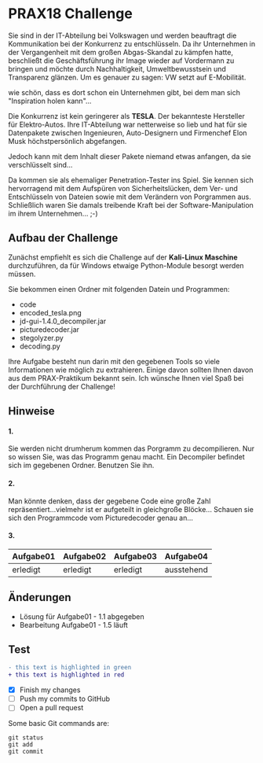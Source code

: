 # PRAX18 Challenge


Sie sind in der IT-Abteilung bei Volkswagen und werden beauftragt die Kommunikation bei der Konkurrenz zu entschlüsseln.
Da ihr Unternehmen in der Vergangenheit mit dem großen Abgas-Skandal zu kämpfen hatte, beschließt die Geschäftsführung 
ihr Image wieder auf Vordermann zu bringen und möchte durch Nachhaltigkeit, Umweltbewusstsein und Transparenz glänzen.
Um es genauer zu sagen: VW setzt auf E-Mobilität.

wie schön, dass es dort schon ein Unternehmen gibt, bei dem man sich "Inspiration holen kann"...

Die Konkurrenz ist kein geringerer als **TESLA**. Der bekannteste Hersteller für Elektro-Autos.
Ihre IT-Abteilung war netterweise so lieb und hat für sie Datenpakete zwischen Ingenieuren, Auto-Designern und
Firmenchef Elon Musk höchstpersönlich abgefangen.

Jedoch kann mit dem Inhalt dieser Pakete niemand etwas anfangen, da sie verschlüsselt sind...

Da kommen sie als ehemaliger Penetration-Tester ins Spiel. Sie kennen sich hervorragend mit dem
Aufspüren von Sicherheitslücken, dem Ver- und Entschlüsseln von Dateien sowie mit dem Verändern von Porgrammen aus.
Schließlich waren Sie damals treibende Kraft bei der Software-Manipulation im ihrem Unternehmen... ;-)



## Aufbau der Challenge

Zunächst empfiehlt es sich die Challenge auf der **Kali-Linux Maschine** durchzuführen, da für Windows etwaige Python-Module besorgt werden müssen.

Sie bekommen einen Ordner mit folgenden Datein und Programmen:
- code 
- encoded_tesla.png
- jd-gui-1.4.0_decompiler.jar
- picturedecoder.jar
- stegolyzer.py
- decoding.py

Ihre Aufgabe besteht nun darin mit den gegebenen Tools so viele Informationen wie möglich zu extrahieren. Einige davon sollten Ihnen davon aus dem PRAX-Praktikum bekannt sein.
Ich wünsche Ihnen viel Spaß bei der Durchführung der Challenge!

## Hinweise
 
#### 1.
Sie werden nicht drumherum kommen das Porgramm zu decompilieren. Nur so wissen Sie, was das Programm genau macht.
Ein Decompiler befindet sich im gegebenen Ordner. Benutzen Sie ihn.

#### 2.
Man könnte denken, dass der gegebene Code eine große Zahl repräsentiert...vielmehr ist er aufgeteilt in gleichgroße Blöcke...
Schauen sie sich den Programmcode vom Picturedecoder genau an...

#### 3.





| **Aufgabe01** | **Aufgabe02** | **Aufgabe03** | **Aufgabe04** |
|---------------|---------------|---------------|---------------|
|    erledigt   |    erledigt   |    erledigt   |  ausstehend   |

## Änderungen

* Lösung für Aufgabe01 - 1.1 abgegeben
* Bearbeitung Aufgabe01 - 1.5 läuft

## Test
                                     
```diff                              
- this text is highlighted in green 
+ this text is highlighted in red    
```                         
        
- [x] Finish my changes
- [ ] Push my commits to GitHub
- [ ] Open a pull request

Some basic Git commands are:
```
git status
git add
git commit
```
